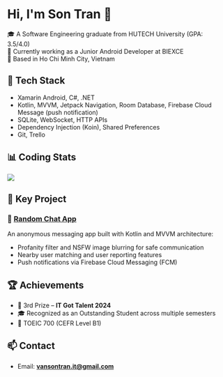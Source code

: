 # Hi, I'm Son Tran 👋

🎓 A Software Engineering graduate from HUTECH University (GPA: 3.5/4.0)  
💼 Currently working as a Junior Android Developer at BIEXCE  
📍 Based in Ho Chi Minh City, Vietnam  

## 🔧 Tech Stack
- Xamarin Android, C#, .NET
- Kotlin, MVVM, Jetpack Navigation, Room Database, Firebase Cloud Message (push notification)
- SQLite, WebSocket, HTTP APIs
- Dependency Injection (Koin), Shared Preferences
- Git, Trello

## 📊 Coding Stats
<a href="https://github.com/anuraghazra/github-readme-stats">
  <img align="center" src="https://github-readme-stats.vercel.app/api/wakatime?username=sonlavie&layout=compact&theme=dracula&custom_title=Son%20Tran%27s%20Coding%20Stats&range=last_year&langs_count=10)](https://github.com/anuraghazra/github-readme-stats" />
</a>

## 🧠 Key Project

### 🔹 [Random Chat App](https://github.com/son-lavie/RandomChatApp)
An anonymous messaging app built with Kotlin and MVVM architecture:
- Profanity filter and NSFW image blurring for safe communication
- Nearby user matching and user reporting features
- Push notifications via Firebase Cloud Messaging (FCM)

## 🏆 Achievements
- 🥉 3rd Prize – **IT Got Talent 2024**
- 🎓 Recognized as an Outstanding Student across multiple semesters
- 📜 TOEIC 700 (CEFR Level B1)

## 📫 Contact
- Email: **vansontran.it@gmail.com**
